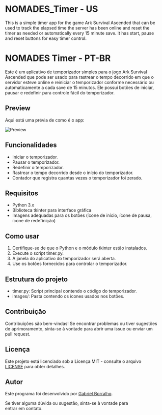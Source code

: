 # NOMADES_Timer - US

This is a simple timer app for the game Ark Survival Ascended that can be used to track the elapsed time the server has been online and reset the timer as needed or automatically every 15 minute save. It has start, pause and reset buttons for easy timer control.

# NOMADES Timer - PT-BR

Este é um aplicativo de temporizador simples para o jogo Ark Survival Ascended que pode ser usado para rastrear o tempo decorrido em que o servidor esteve online e reiniciar o temporizador conforme necessário ou automaticamente a cada save de 15 minutos. Ele possui botões de iniciar, pausar e redefinir para controle fácil do temporizador.

## Preview
Aqui está uma prévia de como é o app:

![Preview](//preview.png)

## Funcionalidades

- Iniciar o temporizador.
- Pausar o temporizador.
- Redefinir o temporizador.
- Rastrear o tempo decorrido desde o início do temporizador.
- Contador que registra quantas vezes o temporizador foi zerado.

## Requisitos

- Python 3.x
- Biblioteca tkinter para interface gráfica
- Imagens adequadas para os botões (ícone de início, ícone de pausa, ícone de redefinição)

## Como usar

1. Certifique-se de que o Python e o módulo tkinter estão instalados.
2. Execute o script timer.py.
3. A janela do aplicativo do temporizador será aberta.
4. Use os botões fornecidos para controlar o temporizador.

## Estrutura do projeto

- timer.py: Script principal contendo o código do temporizador.
- images/: Pasta contendo os ícones usados nos botões.

## Contribuição

Contribuições são bem-vindas! Se encontrar problemas ou tiver sugestões de aprimoramento, sinta-se à vontade para abrir uma issue ou enviar um pull request.

## Licença

Este projeto está licenciado sob a Licença MIT - consulte o arquivo [LICENSE](LICENSE) para obter detalhes.

## Autor

Este programa foi desenvolvido por [Gabriel Borralho](https://github.com/gabrielborralho).

Se tiver alguma dúvida ou sugestão, sinta-se à vontade para entrar em contato.
